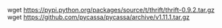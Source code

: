 wget https://pypi.python.org/packages/source/t/thrift/thrift-0.9.2.tar.gz
wget https://github.com/pycassa/pycassa/archive/v1.11.1.tar.gz
